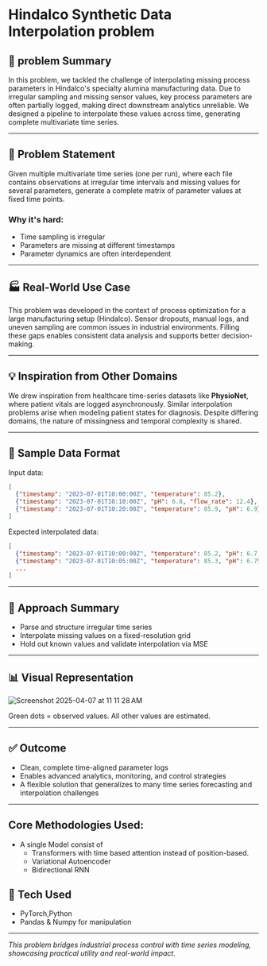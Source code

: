 # Hindalco Synthetic Data Interpolation problem

## 🚀 problem Summary
In this problem, we tackled the challenge of interpolating missing process parameters in Hindalco's specialty alumina manufacturing data. Due to irregular sampling and missing sensor values, key process parameters are often partially logged, making direct downstream analytics unreliable. We designed a pipeline to interpolate these values across time, generating complete multivariate time series.

---

## 🧠 Problem Statement
Given multiple multivariate time series (one per run), where each file contains observations at irregular time intervals and missing values for several parameters, generate a complete matrix of parameter values at fixed time points.

### Why it's hard:
- Time sampling is irregular
- Parameters are missing at different timestamps
- Parameter dynamics are often interdependent

---

## 🏭 Real-World Use Case
This problem was developed in the context of process optimization for a large manufacturing setup (Hindalco). Sensor dropouts, manual logs, and uneven sampling are common issues in industrial environments. Filling these gaps enables consistent data analysis and supports better decision-making.

---

## 💡 Inspiration from Other Domains
We drew inspiration from healthcare time-series datasets like **PhysioNet**, where patient vitals are logged asynchronously. Similar interpolation problems arise when modeling patient states for diagnosis. Despite differing domains, the nature of missingness and temporal complexity is shared.

---

## 🧾 Sample Data Format
Input data:
```json
[
  {"timestamp": "2023-07-01T10:00:00Z", "temperature": 85.2},
  {"timestamp": "2023-07-01T10:10:00Z", "pH": 6.8, "flow_rate": 12.4},
  {"timestamp": "2023-07-01T10:20:00Z", "temperature": 85.9, "pH": 6.9}
]
```

Expected interpolated data:
```json
[
  {"timestamp": "2023-07-01T10:00:00Z", "temperature": 85.2, "pH": 6.7, "flow_rate": 12.0},
  {"timestamp": "2023-07-01T10:05:00Z", "temperature": 85.3, "pH": 6.75, "flow_rate": 12.2},
  ...
]
```

---

## 🧭 Approach Summary
- Parse and structure irregular time series
- Interpolate missing values on a fixed-resolution grid
- Hold out known values and validate interpolation via MSE

---

## 📊 Visual Representation
![]()![Screenshot 2025-04-07 at 11 11 28 AM](https://github.com/user-attachments/assets/2630fa4a-7b3d-4c89-87de-5718beb2ff06)

Green dots = observed values. All other values are estimated.

---

## ✅ Outcome
- Clean, complete time-aligned parameter logs
- Enables advanced analytics, monitoring, and control strategies
- A flexible solution that generalizes to many time series forecasting and interpolation challenges

---

## Core Methodologies Used:

* A single Model consist of 
  * Transformers with time based attention instead of position-based.
  * Variational Autoencoder
  * Bidirectional RNN


## 🧰 Tech Used
*  PyTorch,Python
* Pandas & Numpy for manipulation

---

_This problem bridges industrial process control with time series modeling, showcasing practical utility and real-world impact._
